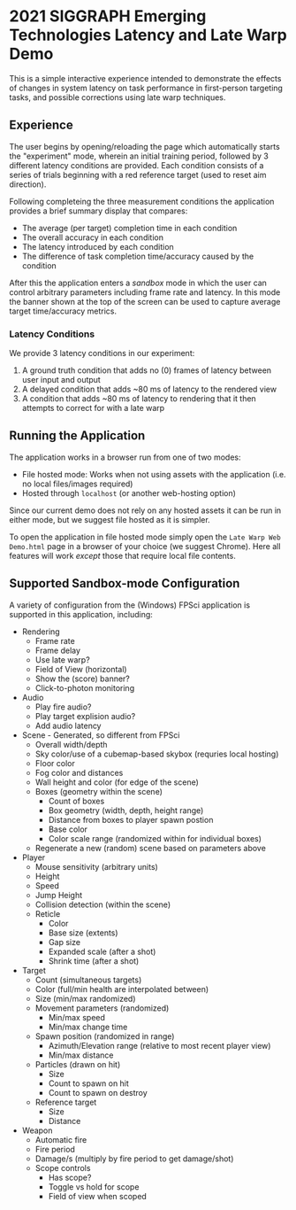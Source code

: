 # 2021 SIGGRAPH Emerging Technologies Latency and Late Warp Demo
This is a simple interactive experience intended to demonstrate the effects of changes in system latency on task performance in first-person targeting tasks, and possible corrections using late warp techniques.

## Experience
The user begins by opening/reloading the page which automatically starts the "experiment" mode, wherein an initial training period, followed by 3 different latency conditions are provided. Each condition consists of a series of trials beginning with a red reference target (used to reset aim direction).

Following completeing the three measurement conditions the application provides a brief summary display that compares:
* The average (per target) completion time in each condition
* The overall accuracy in each condition
* The latency introduced by each condition
* The difference of task completion time/accuracy caused by the condition

After this the application enters a *sandbox* mode in which the user can control arbitrary parameters including frame rate and latency. In this mode the banner shown at the top of the screen can be used to capture average target time/accuracy metrics.

### Latency Conditions
We provide 3 latency conditions in our experiment:

1. A ground truth condition that adds no (0) frames of latency between user input and output
2. A delayed condition that adds ~80 ms of latency to the rendered view
3. A condition that adds ~80 ms of latency to rendering that it then attempts to correct for with a late warp

## Running the Application
The application works in a browser run from one of two modes:

* File hosted mode: Works when not using assets with the application (i.e. no local files/images required)
* Hosted through `localhost` (or another web-hosting option) 

Since our current demo does not rely on any hosted assets it can be run in either mode, but we suggest file hosted as it is simpler.

To open the application in file hosted mode simply open the `Late Warp Web Demo.html` page in a browser of your choice (we suggest Chrome). Here all features will work *except* those that require local file contents.

## Supported Sandbox-mode Configuration
A variety of configuration from the (Windows) FPSci application is supported in this application, including:

* Rendering
    * Frame rate
    * Frame delay
    * Use late warp?
    * Field of View (horizontal)
    * Show the (score) banner?
    * Click-to-photon monitoring
* Audio
    * Play fire audio?
    * Play target explision audio?
    * Add audio latency
* Scene - Generated, so different from FPSci
    * Overall width/depth
    * Sky color/use of a cubemap-based skybox (requries local hosting)
    * Floor color
    * Fog color and distances
    * Wall height and color (for edge of the scene)
    * Boxes (geometry within the scene)
        * Count of boxes
        * Box geometry (width, depth, height range)
        * Distance from boxes to player spawn postion
        * Base color
        * Color scale range (randomized within for individual boxes)
    * Regenerate a new (random) scene based on parameters above
* Player
    * Mouse sensitivity (arbitrary units)
    * Height
    * Speed
    * Jump Height
    * Collision detection (within the scene)
    * Reticle
        * Color
        * Base size (extents)
        * Gap size
        * Expanded scale (after a shot)
        * Shrink time (after a shot)
* Target
    * Count (simultaneous targets)
    * Color (full/min health are interpolated between)
    * Size (min/max randomized)
    * Movement parameters (randomized)
        * Min/max speed
        * Min/max change time
    * Spawn position (randomized in range)
        * Azimuth/Elevation range (relative to most recent player view)
        * Min/max distance
    * Particles (drawn on hit)
        * Size
        * Count to spawn on hit
        * Count to spawn on destroy
    * Reference target
        * Size
        * Distance
* Weapon
    * Automatic fire
    * Fire period 
    * Damage/s (multiply by fire period to get damage/shot)
    * Scope controls
        * Has scope?
        * Toggle vs hold for scope
        * Field of view when scoped

